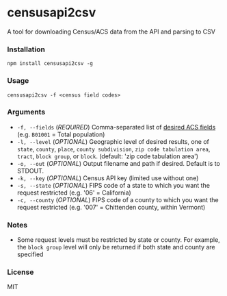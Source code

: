 # censusapi2csv
A tool for downloading Census/ACS data from the API and parsing to CSV

### Installation
`npm install censusapi2csv -g`

### Usage
`censusapi2csv -f <census field codes>`

### Arguments
* `-f, --fields` (_REQUIRED_) Comma-separated list of [desired ACS fields](https://api.census.gov/data/2015/acs/acs5/variables.html) (e.g. `B01001` = Total population)
* `-l, --level` (_OPTIONAL_) Geographic level of desired results, one of `state`, `county`, `place`, `county subdivision`, `zip code tabulation area`, `tract`, `block group`, or `block`. (default: 'zip code tabulation area')
* `-o, --out` (_OPTIONAL_) Output filename and path if desired. Default is to STDOUT. 
* `-k, --key` (_OPTIONAL_) Census API key (limited use without one)
* `-s, --state` (_OPTIONAL_) FIPS code of a state to which you want the request restricted (e.g. '06' = California)
* `-c, --county` (_OPTIONAL_) FIPS code of a county to which you want the request restricted (e.g. '007' = Chittenden county, within Vermont)

### Notes
* Some request levels must be restricted by state or county. For example, the `block group` level will only be returned if both state and county are specified

### License

MIT

